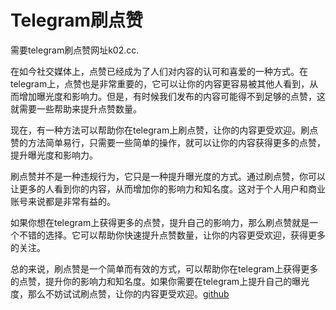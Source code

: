 # Telegram刷点赞

需要telegram刷点赞网址k02.cc.

在如今社交媒体上，点赞已经成为了人们对内容的认可和喜爱的一种方式。在telegram上，点赞也是非常重要的，它可以让你的内容更容易被其他人看到，从而增加曝光度和影响力。但是，有时候我们发布的内容可能得不到足够的点赞，这就需要一些帮助来提升点赞数量。

现在，有一种方法可以帮助你在telegram上刷点赞，让你的内容更受欢迎。刷点赞的方法简单易行，只需要一些简单的操作，就可以让你的内容获得更多的点赞，提升曝光度和影响力。

刷点赞并不是一种违规行为，它只是一种提升曝光度的方式。通过刷点赞，你可以让更多的人看到你的内容，从而增加你的影响力和知名度。这对于个人用户和商业账号来说都是非常有益的。

如果你想在telegram上获得更多的点赞，提升自己的影响力，那么刷点赞就是一个不错的选择。它可以帮助你快速提升点赞数量，让你的内容更受欢迎，获得更多的关注。

总的来说，刷点赞是一个简单而有效的方式，可以帮助你在telegram上获得更多的点赞，提升你的影响力和知名度。如果你需要在telegram上提升自己的曝光度，那么不妨试试刷点赞，让你的内容更受欢迎。[github](https://github.com)